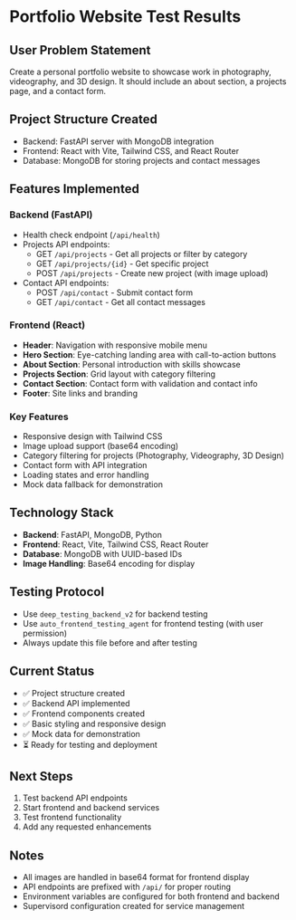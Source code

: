 # Portfolio Website Test Results

## User Problem Statement
Create a personal portfolio website to showcase work in photography, videography, and 3D design. It should include an about section, a projects page, and a contact form.

## Project Structure Created
- Backend: FastAPI server with MongoDB integration
- Frontend: React with Vite, Tailwind CSS, and React Router
- Database: MongoDB for storing projects and contact messages

## Features Implemented

### Backend (FastAPI)
- Health check endpoint (`/api/health`)
- Projects API endpoints:
  - GET `/api/projects` - Get all projects or filter by category
  - GET `/api/projects/{id}` - Get specific project
  - POST `/api/projects` - Create new project (with image upload)
- Contact API endpoints:
  - POST `/api/contact` - Submit contact form
  - GET `/api/contact` - Get all contact messages

### Frontend (React)
- **Header**: Navigation with responsive mobile menu
- **Hero Section**: Eye-catching landing area with call-to-action buttons
- **About Section**: Personal introduction with skills showcase
- **Projects Section**: Grid layout with category filtering
- **Contact Section**: Contact form with validation and contact info
- **Footer**: Site links and branding

### Key Features
- Responsive design with Tailwind CSS
- Image upload support (base64 encoding)
- Category filtering for projects (Photography, Videography, 3D Design)
- Contact form with API integration
- Loading states and error handling
- Mock data fallback for demonstration

## Technology Stack
- **Backend**: FastAPI, MongoDB, Python
- **Frontend**: React, Vite, Tailwind CSS, React Router
- **Database**: MongoDB with UUID-based IDs
- **Image Handling**: Base64 encoding for display

## Testing Protocol
- Use `deep_testing_backend_v2` for backend testing
- Use `auto_frontend_testing_agent` for frontend testing (with user permission)
- Always update this file before and after testing

## Current Status
- ✅ Project structure created
- ✅ Backend API implemented
- ✅ Frontend components created
- ✅ Basic styling and responsive design
- ✅ Mock data for demonstration
- ⏳ Ready for testing and deployment

## Next Steps
1. Test backend API endpoints
2. Start frontend and backend services
3. Test frontend functionality
4. Add any requested enhancements

## Notes
- All images are handled in base64 format for frontend display
- API endpoints are prefixed with `/api/` for proper routing
- Environment variables are configured for both frontend and backend
- Supervisord configuration created for service management